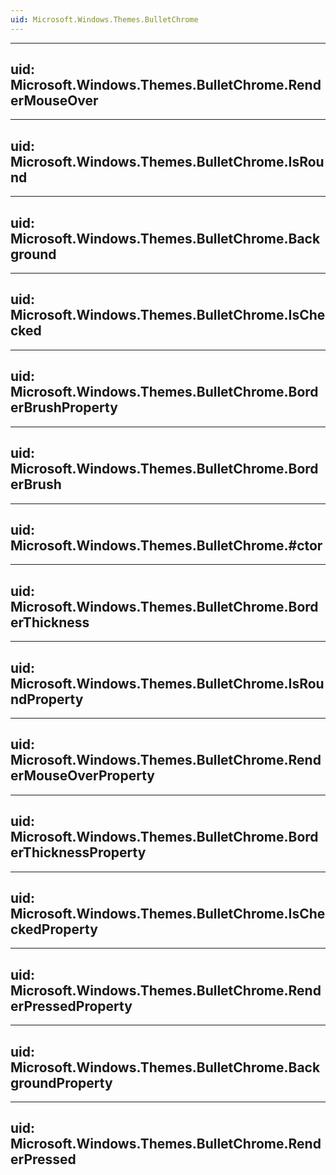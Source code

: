 ```yaml
---
uid: Microsoft.Windows.Themes.BulletChrome
---
```


---
uid: Microsoft.Windows.Themes.BulletChrome.RenderMouseOver
---

---
uid: Microsoft.Windows.Themes.BulletChrome.IsRound
---

---
uid: Microsoft.Windows.Themes.BulletChrome.Background
---

---
uid: Microsoft.Windows.Themes.BulletChrome.IsChecked
---

---
uid: Microsoft.Windows.Themes.BulletChrome.BorderBrushProperty
---

---
uid: Microsoft.Windows.Themes.BulletChrome.BorderBrush
---

---
uid: Microsoft.Windows.Themes.BulletChrome.#ctor
---

---
uid: Microsoft.Windows.Themes.BulletChrome.BorderThickness
---

---
uid: Microsoft.Windows.Themes.BulletChrome.IsRoundProperty
---

---
uid: Microsoft.Windows.Themes.BulletChrome.RenderMouseOverProperty
---

---
uid: Microsoft.Windows.Themes.BulletChrome.BorderThicknessProperty
---

---
uid: Microsoft.Windows.Themes.BulletChrome.IsCheckedProperty
---

---
uid: Microsoft.Windows.Themes.BulletChrome.RenderPressedProperty
---

---
uid: Microsoft.Windows.Themes.BulletChrome.BackgroundProperty
---

---
uid: Microsoft.Windows.Themes.BulletChrome.RenderPressed
---
